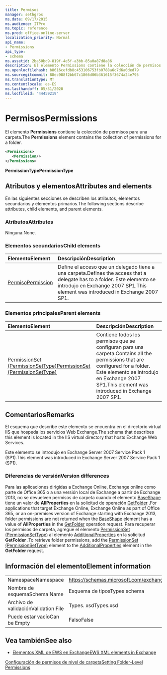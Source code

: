 ```yaml
---
title: Permisos
manager: sethgros
ms.date: 09/17/2015
ms.audience: ITPro
ms.topic: reference
ms.prod: office-online-server
localization_priority: Normal
api_name:
- Permissions
api_type:
- schema
ms.assetid: 2ba50bd9-819f-4e5f-a3bb-85a0a87d8a86
description: El elemento Permissions contiene la colección de permisos para una carpeta.
ms.openlocfilehash: b8616cefdb8c453106753fb0788a6c7d6a0ded79
ms.sourcegitcommit: 88ec988f2bb67c1866d06b361615f3674a24e795
ms.translationtype: MT
ms.contentlocale: es-ES
ms.lasthandoff: 05/31/2020
ms.locfileid: "44459219"
---
```

# <a name="permissions"></a><span data-ttu-id="89579-103">Permisos</span><span class="sxs-lookup"><span data-stu-id="89579-103">Permissions</span></span>

<span data-ttu-id="89579-104">El elemento **Permissions** contiene la colección de permisos para una carpeta.</span><span class="sxs-lookup"><span data-stu-id="89579-104">The **Permissions** element contains the collection of permissions for a folder.</span></span> 
  
```XML
<Permissions>
   <Permission/>
</Permissions>
```

 <span data-ttu-id="89579-105">**PermissionType**</span><span class="sxs-lookup"><span data-stu-id="89579-105">**PermissionType**</span></span>
## <a name="attributes-and-elements"></a><span data-ttu-id="89579-106">Atributos y elementos</span><span class="sxs-lookup"><span data-stu-id="89579-106">Attributes and elements</span></span>

<span data-ttu-id="89579-107">En las siguientes secciones se describen los atributos, elementos secundarios y elementos primarios.</span><span class="sxs-lookup"><span data-stu-id="89579-107">The following sections describe attributes, child elements, and parent elements.</span></span>
  
### <a name="attributes"></a><span data-ttu-id="89579-108">Atributos</span><span class="sxs-lookup"><span data-stu-id="89579-108">Attributes</span></span>

<span data-ttu-id="89579-109">Ninguna.</span><span class="sxs-lookup"><span data-stu-id="89579-109">None.</span></span>
  
### <a name="child-elements"></a><span data-ttu-id="89579-110">Elementos secundarios</span><span class="sxs-lookup"><span data-stu-id="89579-110">Child elements</span></span>

|<span data-ttu-id="89579-111">**Elemento**</span><span class="sxs-lookup"><span data-stu-id="89579-111">**Element**</span></span>|<span data-ttu-id="89579-112">**Descripción**</span><span class="sxs-lookup"><span data-stu-id="89579-112">**Description**</span></span>|
|:-----|:-----|
|[<span data-ttu-id="89579-113">Permiso</span><span class="sxs-lookup"><span data-stu-id="89579-113">Permission</span></span>](permission.md) <br/> |<span data-ttu-id="89579-114">Define el acceso que un delegado tiene a una carpeta.</span><span class="sxs-lookup"><span data-stu-id="89579-114">Defines the access that a delegate has to a folder.</span></span> <span data-ttu-id="89579-115">Este elemento se introdujo en Exchange 2007 SP1.</span><span class="sxs-lookup"><span data-stu-id="89579-115">This element was introduced in Exchange 2007 SP1.</span></span>  <br/> |
   
### <a name="parent-elements"></a><span data-ttu-id="89579-116">Elementos principales</span><span class="sxs-lookup"><span data-stu-id="89579-116">Parent elements</span></span>

|<span data-ttu-id="89579-117">**Elemento**</span><span class="sxs-lookup"><span data-stu-id="89579-117">**Element**</span></span>|<span data-ttu-id="89579-118">**Descripción**</span><span class="sxs-lookup"><span data-stu-id="89579-118">**Description**</span></span>|
|:-----|:-----|
|[<span data-ttu-id="89579-119">PermissionSet (PermissionSetType)</span><span class="sxs-lookup"><span data-stu-id="89579-119">PermissionSet (PermissionSetType)</span></span>](permissionset-permissionsettype.md) <br/> |<span data-ttu-id="89579-120">Contiene todos los permisos que se configuran para una carpeta.</span><span class="sxs-lookup"><span data-stu-id="89579-120">Contains all the permissions that are configured for a folder.</span></span> <span data-ttu-id="89579-121">Este elemento se introdujo en Exchange 2007 SP1.</span><span class="sxs-lookup"><span data-stu-id="89579-121">This element was introduced in Exchange 2007 SP1.</span></span>  <br/> |
   
## <a name="remarks"></a><span data-ttu-id="89579-122">Comentarios</span><span class="sxs-lookup"><span data-stu-id="89579-122">Remarks</span></span>

<span data-ttu-id="89579-123">El esquema que describe este elemento se encuentra en el directorio virtual IIS que hospeda los servicios Web Exchange.</span><span class="sxs-lookup"><span data-stu-id="89579-123">The schema that describes this element is located in the IIS virtual directory that hosts Exchange Web Services.</span></span>
  
<span data-ttu-id="89579-124">Este elemento se introdujo en Exchange Server 2007 Service Pack 1 (SP1).</span><span class="sxs-lookup"><span data-stu-id="89579-124">This element was introduced in Exchange Server 2007 Service Pack 1 (SP1).</span></span>
  
### <a name="version-differences"></a><span data-ttu-id="89579-125">Diferencias de versión</span><span class="sxs-lookup"><span data-stu-id="89579-125">Version differences</span></span>

<span data-ttu-id="89579-126">Para las aplicaciones dirigidas a Exchange Online, Exchange online como parte de Office 365 o a una versión local de Exchange a partir de Exchange 2013, no se devuelven permisos de carpeta cuando el elemento [BaseShape](baseshape.md) tiene un valor de **AllProperties** en la solicitud de operación [GetFolder](getfolder-operation.md) .</span><span class="sxs-lookup"><span data-stu-id="89579-126">For applications that target Exchange Online, Exchange Online as part of Office 365, or an on-premises version of Exchange starting with Exchange 2013, folder permissions are not returned when the [BaseShape](baseshape.md) element has a value of **AllProperties** in the [GetFolder](getfolder-operation.md) operation request.</span></span> <span data-ttu-id="89579-127">Para recuperar los permisos de carpeta, agregue el elemento [PermissionSet (PermissionSetType)](permissionset-permissionsettype.md) al elemento [AdditionalProperties](additionalproperties.md) en la solicitud **GetFolder** .</span><span class="sxs-lookup"><span data-stu-id="89579-127">To retrieve folder permissions, add the [PermissionSet (PermissionSetType)](permissionset-permissionsettype.md) element to the [AdditionalProperties](additionalproperties.md) element in the **GetFolder** request.</span></span> 
  
## <a name="element-information"></a><span data-ttu-id="89579-128">Información del elemento</span><span class="sxs-lookup"><span data-stu-id="89579-128">Element information</span></span>

|||
|:-----|:-----|
|<span data-ttu-id="89579-129">Namespace</span><span class="sxs-lookup"><span data-stu-id="89579-129">Namespace</span></span>  <br/> |https://schemas.microsoft.com/exchange/services/2006/types  <br/> |
|<span data-ttu-id="89579-130">Nombre de esquema</span><span class="sxs-lookup"><span data-stu-id="89579-130">Schema Name</span></span>  <br/> |<span data-ttu-id="89579-131">Esquema de tipos</span><span class="sxs-lookup"><span data-stu-id="89579-131">Types schema</span></span>  <br/> |
|<span data-ttu-id="89579-132">Archivo de validación</span><span class="sxs-lookup"><span data-stu-id="89579-132">Validation File</span></span>  <br/> |<span data-ttu-id="89579-133">Types. xsd</span><span class="sxs-lookup"><span data-stu-id="89579-133">Types.xsd</span></span>  <br/> |
|<span data-ttu-id="89579-134">Puede estar vacío</span><span class="sxs-lookup"><span data-stu-id="89579-134">Can be Empty</span></span>  <br/> |<span data-ttu-id="89579-135">Falso</span><span class="sxs-lookup"><span data-stu-id="89579-135">False</span></span>  <br/> |
   
## <a name="see-also"></a><span data-ttu-id="89579-136">Vea también</span><span class="sxs-lookup"><span data-stu-id="89579-136">See also</span></span>



- [<span data-ttu-id="89579-137">Elementos XML de EWS en Exchange</span><span class="sxs-lookup"><span data-stu-id="89579-137">EWS XML elements in Exchange</span></span>](ews-xml-elements-in-exchange.md)


[<span data-ttu-id="89579-138">Configuración de permisos de nivel de carpeta</span><span class="sxs-lookup"><span data-stu-id="89579-138">Setting Folder-Level Permissions</span></span>](https://msdn.microsoft.com/library/c7530e86-5112-401c-b10a-9c054ae59f07%28Office.15%29.aspx)

